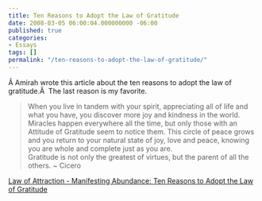 ```yaml
---
title: Ten Reasons to Adopt the Law of Gratitude
date: 2008-03-05 06:00:04.000000000 -06:00
published: true
categories:
- Essays
tags: []
permalink: "/ten-reasons-to-adopt-the-law-of-gratitude/"
---
```

Â Amirah wrote this article about the ten reasons to adopt the law of gratitude.Â  The last reason is my favorite.
>When you live in tandem with your spirit, appreciating all of life and what you have, you discover more joy and kindness in the world. Miracles happen everywhere all the time, but only those with an Attitude of Gratitude seem to notice them. This circle of peace grows and you return to your natural state of joy, love and peace, knowing you are whole and complete just as you are.<br />
Gratitude is not only the greatest of virtues, but the parent of all the others. ~ Cicero</p></blockquote>
<p><a href="http://lawofattractionjourney.blogspot.com/2008/03/ten-reasons-to-adopt-law-of-gratitude.html" rel="nofollow">Law of Attraction - Manifesting Abundance: Ten Reasons to Adopt the Law of Gratitude</a></p>
